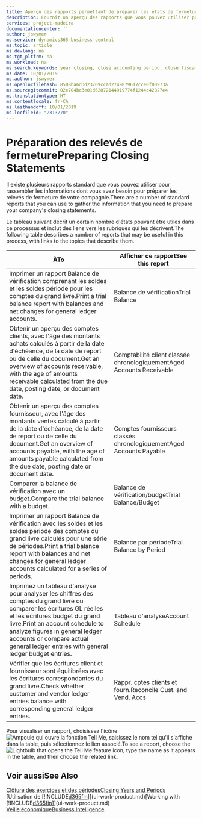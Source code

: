 ```yaml
---
title: Aperçu des rapports permettant de préparer les états de fermeture | Microsoft Docs
description: Fournit un aperçu des rapports que vous pouvez utiliser pour rassembler des informations pour préparer les états de fermeture de votre compagnie à la fin de l'exercice financier.
services: project-madeira
documentationcenter: ''
author: jswymer
ms.service: dynamics365-business-central
ms.topic: article
ms.devlang: na
ms.tgt_pltfrm: na
ms.workload: na
ms.search.keywords: year closing, close accounting period, close fiscal year, aging, creditor payments, vendor payments, assets, liabilities, equity, analysis, reporting, financial report, business intelligence, BI, Power Bi, KPI
ms.date: 10/01/2019
ms.author: jswymer
ms.openlocfilehash: 8508ba6d3d23709ccad2749879617cce0f00973a
ms.sourcegitcommit: 02e704bc3e01d62072144919774f1244c42827e4
ms.translationtype: HT
ms.contentlocale: fr-CA
ms.lasthandoff: 10/01/2019
ms.locfileid: "2313770"
---
```

# <a name="preparing-closing-statements"></a><span data-ttu-id="1b21e-103">Préparation des relevés de fermeture</span><span class="sxs-lookup"><span data-stu-id="1b21e-103">Preparing Closing Statements</span></span>
<span data-ttu-id="1b21e-104">Il existe plusieurs rapports standard que vous pouvez utiliser pour rassembler les informations dont vous avez besoin pour préparer les relevés de fermeture de votre compagnie.</span><span class="sxs-lookup"><span data-stu-id="1b21e-104">There are a number of standard reports that you can use to gather the information that you need to prepare your company's closing statements.</span></span>

<span data-ttu-id="1b21e-105">Le tableau suivant décrit un certain nombre d'états pouvant être utiles dans ce processus et inclut des liens vers les rubriques qui les décrivent.</span><span class="sxs-lookup"><span data-stu-id="1b21e-105">The following table describes a number of reports that may be useful in this process, with links to the topics that describe them.</span></span>

| <span data-ttu-id="1b21e-106">À</span><span class="sxs-lookup"><span data-stu-id="1b21e-106">To</span></span> | <span data-ttu-id="1b21e-107">Afficher ce rapport</span><span class="sxs-lookup"><span data-stu-id="1b21e-107">See this report</span></span> |
| --- | --- |
| <span data-ttu-id="1b21e-108">Imprimer un rapport Balance de vérification comprenant les soldes et les soldes période pour les comptes du grand livre.</span><span class="sxs-lookup"><span data-stu-id="1b21e-108">Print a trial balance report with balances and net changes for general ledger accounts.</span></span> |<span data-ttu-id="1b21e-109">Balance de vérification</span><span class="sxs-lookup"><span data-stu-id="1b21e-109">Trial Balance</span></span> |
| <span data-ttu-id="1b21e-110">Obtenir un aperçu des comptes clients, avec l'âge des montants achats calculés à partir de la date d'échéance, de la date de report ou de celle du document.</span><span class="sxs-lookup"><span data-stu-id="1b21e-110">Get an overview of accounts receivable, with the age of amounts receivable calculated from the due date, posting date, or document date.</span></span> |<span data-ttu-id="1b21e-111">Comptabilité client classée chronologiquement</span><span class="sxs-lookup"><span data-stu-id="1b21e-111">Aged Accounts Receivable</span></span> |
| <span data-ttu-id="1b21e-112">Obtenir un aperçu des comptes fournisseur, avec l'âge des montants ventes calculé à partir de la date d'échéance, de la date de report ou de celle du document.</span><span class="sxs-lookup"><span data-stu-id="1b21e-112">Get an overview of accounts payable, with the age of amounts payable calculated from the due date, posting date or document date.</span></span> |<span data-ttu-id="1b21e-113">Comptes fournisseurs classés chronologiquement</span><span class="sxs-lookup"><span data-stu-id="1b21e-113">Aged Accounts Payable</span></span> |
| <span data-ttu-id="1b21e-114">Comparer la balance de vérification avec un budget.</span><span class="sxs-lookup"><span data-stu-id="1b21e-114">Compare the trial balance with a budget.</span></span> |<span data-ttu-id="1b21e-115">Balance de vérification/budget</span><span class="sxs-lookup"><span data-stu-id="1b21e-115">Trial Balance/Budget</span></span> |
| <span data-ttu-id="1b21e-116">Imprimer un rapport Balance de vérification avec les soldes et les soldes période des comptes du grand livre calculés pour une série de périodes.</span><span class="sxs-lookup"><span data-stu-id="1b21e-116">Print a trial balance report with balances and net changes for general ledger accounts calculated for a series of periods.</span></span> |<span data-ttu-id="1b21e-117">Balance par période</span><span class="sxs-lookup"><span data-stu-id="1b21e-117">Trial Balance by Period</span></span> |
| <span data-ttu-id="1b21e-118">Imprimez un tableau d'analyse pour analyser les chiffres des comptes du grand livre ou comparer les écritures GL réelles et les écritures budget du grand livre.</span><span class="sxs-lookup"><span data-stu-id="1b21e-118">Print an account schedule to analyze figures in general ledger accounts or compare actual general ledger entries with general ledger budget entries.</span></span> |<span data-ttu-id="1b21e-119">Tableau d'analyse</span><span class="sxs-lookup"><span data-stu-id="1b21e-119">Account Schedule</span></span> |
| <span data-ttu-id="1b21e-120">Vérifier que les écritures client et fournisseur sont équilibrées avec les écritures correspondantes du grand livre.</span><span class="sxs-lookup"><span data-stu-id="1b21e-120">Check whether customer and vendor ledger entries balance with corresponding general ledger entries.</span></span> |<span data-ttu-id="1b21e-121">Rappr. cptes clients et fourn.</span><span class="sxs-lookup"><span data-stu-id="1b21e-121">Reconcile Cust. and Vend. Accs</span></span> |

<span data-ttu-id="1b21e-122">Pour visualiser un rapport, choisissez l'icône ![Ampoule qui ouvre la fonction Tell Me](media/ui-search/search_small.png "Dites-moi ce que vous voulez faire"), saisissez le nom tel qu'il s'affiche dans la table, puis sélectionnez le lien associé.</span><span class="sxs-lookup"><span data-stu-id="1b21e-122">To see a report, choose the ![Lightbulb that opens the Tell Me feature](media/ui-search/search_small.png "Tell me what you want to do") icon, type the name as it appears in the table, and then choose the related link.</span></span>

## <a name="see-also"></a><span data-ttu-id="1b21e-123">Voir aussi</span><span class="sxs-lookup"><span data-stu-id="1b21e-123">See Also</span></span>
[<span data-ttu-id="1b21e-124">Clôture des exercices et des périodes</span><span class="sxs-lookup"><span data-stu-id="1b21e-124">Closing Years and Periods</span></span>](year-close-years-periods.md)  
<span data-ttu-id="1b21e-125">[Utilisation de [!INCLUDE[d365fin](includes/d365fin_md.md)]](ui-work-product.md)</span><span class="sxs-lookup"><span data-stu-id="1b21e-125">[Working with [!INCLUDE[d365fin](includes/d365fin_md.md)]](ui-work-product.md)</span></span>  
[<span data-ttu-id="1b21e-126">Veille économique</span><span class="sxs-lookup"><span data-stu-id="1b21e-126">Business Intelligence</span></span>](bi.md)
